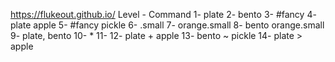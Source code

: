 https://flukeout.github.io/ Level - Command 1- plate 2- bento 3- #fancy 4- plate apple 5- #fancy pickle 6- .small 7- orange.small 8- bento orange.small 9- plate, bento 10- * 11- 12- plate + apple 13- bento ~ pickle 14- plate > apple 

